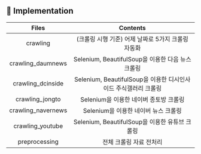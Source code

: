## 🔨 Implementation
| **Files** | **Contents** |
|:--------:|:--------:|
| crawling | (크롤링 시행 기준) 어제 날짜로 5가지 크롤링 자동화 |
| crawling_daumnews | Selenium, BeautifulSoup을 이용한 다음 뉴스 크롤링  |
| crawling_dcinside | Selenium, BeautifulSoup을 이용한 디시인사이드 주식갤러리 크롤링 |
| crawling_jongto | Selenium을 이용한 네이버 종토방 크롤링 |
| crawling_navernews | Selenium을 이용한 네이버 뉴스 크롤링 |
| crawling_youtube | Selenium, BeautifulSoup을 이용한 유튜브 크롤링 |
| preprocessing | 전체 크롤링 자료 전처리 |
